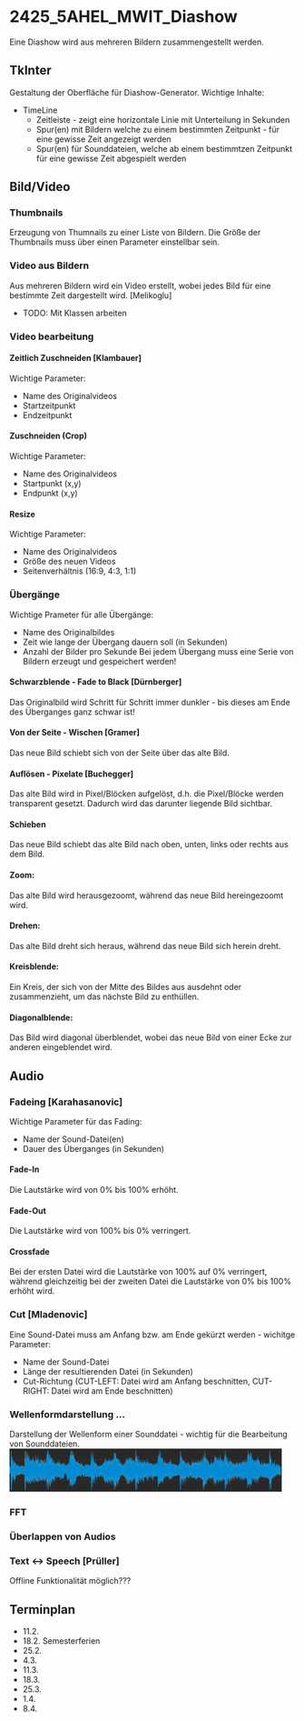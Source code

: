 # 2425_5AHEL_MWIT_Diashow
Eine Diashow wird aus mehreren Bildern zusammengestellt werden. 

## TkInter
Gestaltung der Oberfläche für Diashow-Generator. Wichtige Inhalte:
* TimeLine
  * Zeitleiste - zeigt eine horizontale Linie mit Unterteilung in Sekunden 
  * Spur(en) mit Bildern welche zu einem bestimmten Zeitpunkt - für eine gewisse Zeit angezeigt werden
  * Spur(en) für Sounddateien, welche ab einem bestimmtzen Zeitpunkt für eine gewisse Zeit abgespielt werden


## Bild/Video

### Thumbnails
Erzeugung von Thumnails zu einer Liste von Bildern. Die Größe der Thumbnails muss über einen Parameter einstellbar sein.

### Video aus Bildern 
Aus mehreren Bildern wird ein Video erstellt, wobei jedes Bild für eine bestimmte Zeit dargestellt wird.
[Melikoglu]
- TODO: Mit Klassen arbeiten

### Video bearbeitung
#### Zeitlich Zuschneiden [Klambauer]
Wichtige Parameter:
* Name des Originalvideos
* Startzeitpunkt
* Endzeitpunkt

#### Zuschneiden (Crop)
Wichtige Parameter:
* Name des Originalvideos
* Startpunkt (x,y)
* Endpunkt (x,y)

#### Resize
Wichtige Parameter:
* Name des Originalvideos
* Größe des neuen Videos
* Seitenverhältnis (16:9, 4:3, 1:1)




### Übergänge
Wichtige Prameter für alle Übergänge:
* Name des Originalbildes
* Zeit wie lange der Übergang dauern soll (in Sekunden)
* Anzahl der Bilder pro Sekunde
Bei jedem Übergang muss eine Serie von Bildern erzeugt und gespeichert werden!
#### Schwarzblende - Fade to Black [Dürnberger]
Das Originalbild wird Schritt für Schritt immer dunkler - bis dieses am Ende des Überganges ganz schwar ist!
#### Von der Seite - Wischen [Gramer]
Das neue Bild schiebt sich von der Seite über das alte Bild.
#### Auflösen - Pixelate [Buchegger]
Das alte Bild wird in Pixel/Blöcken aufgelöst, d.h. die Pixel/Blöcke werden transparent gesetzt. Dadurch wird das
darunter liegende Bild sichtbar.
#### Schieben
Das neue Bild schiebt das alte Bild nach oben, unten, links oder rechts aus dem Bild.
#### Zoom: 
Das alte Bild wird herausgezoomt, während das neue Bild hereingezoomt wird.
#### Drehen: 
Das alte Bild dreht sich heraus, während das neue Bild sich herein dreht.
#### Kreisblende: 
Ein Kreis, der sich von der Mitte des Bildes aus ausdehnt oder zusammenzieht, um das nächste Bild zu enthüllen.
#### Diagonalblende: 
Das Bild wird diagonal überblendet, wobei das neue Bild von einer Ecke zur anderen eingeblendet wird.



## Audio

### Fadeing [Karahasanovic]
Wichtige Parameter für das Fading:
* Name der Sound-Datei(en)
* Dauer des Überganges (in Sekunden)
#### Fade-In
Die Lautstärke wird von 0% bis 100% erhöht.
#### Fade-Out
Die Lautstärke wird von 100% bis 0% verringert.
#### Crossfade
Bei der ersten Datei wird die Lautstärke von 100% auf 0% verringert, während gleichzeitig bei der zweiten Datei die Lautstärke von 0% bis 100% erhöht wird.
### Cut [Mladenovic]
Eine Sound-Datei muss am Anfang bzw. am Ende gekürzt werden - wichitge Parameter:
* Name der Sound-Datei
* Länge der resultierenden Datei (in Sekunden)
* Cut-Richtung (CUT-LEFT: Datei wird am Anfang beschnitten, CUT-RIGHT: Datei wird am Ende beschnitten)
### Wellenformdarstellung ...
Darstellung der Wellenform einer Sounddatei - wichtig für die Bearbeitung von Sounddateien.
![Waveform-Darstellung](img/waveform.png)
### FFT
### Überlappen von Audios
### Text <-> Speech [Prüller]
Offline Funktionalität möglich???

## Terminplan

* 11.2.
* 18.2. Semesterferien
* 25.2.
* 4.3.
* 11.3.
* 18.3.
* 25.3.
* 1.4.
* 8.4.
